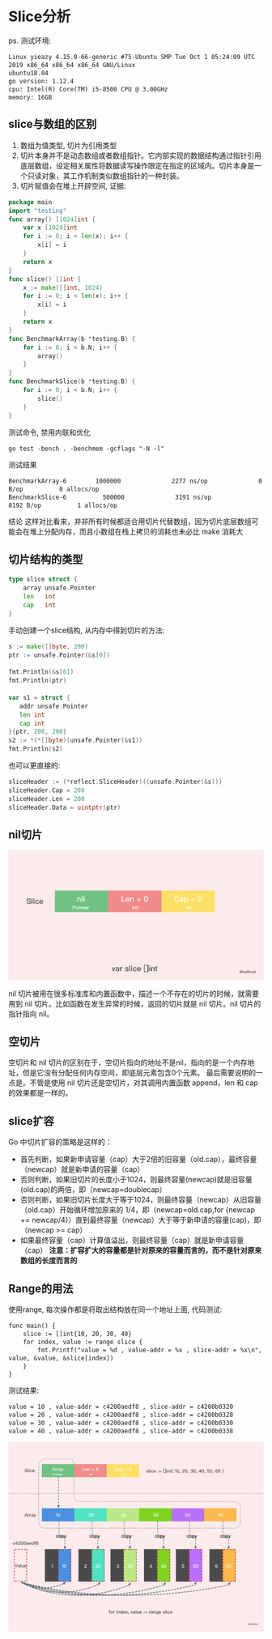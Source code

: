 # Slice分析

ps. 测试环境:

```
Linux yieazy 4.15.0-66-generic #75-Ubuntu SMP Tue Oct 1 05:24:09 UTC 2019 x86_64 x86_64 x86_64 GNU/Linux
ubuntu18.04
go version: 1.12.4
cpu: Intel(R) Core(TM) i5-8500 CPU @ 3.00GHz
memory: 16GB
```

## slice与数组的区别

1. 数组为值类型, 切片为引用类型
2. 切片本身并不是动态数组或者数组指针。它内部实现的数据结构通过指针引用底层数组，设定相关属性将数据读写操作限定在指定的区域内。切片本身是一个只读对象，其工作机制类似数组指针的一种封装。
3. 切片赋值会在堆上开辟空间, 证据:

```go
package main
import "testing"
func array() [1024]int {
	var x [1024]int
	for i := 0; i < len(x); i++ {
		x[i] = i
	}
	return x
}
func slice() []int {
	x := make([]int, 1024)
	for i := 0; i < len(x); i++ {
		x[i] = i
	}
	return x
}
func BenchmarkArray(b *testing.B) {
	for i := 0; i < b.N; i++ {
		array()
	}
}
func BenchmarkSlice(b *testing.B) {
	for i := 0; i < b.N; i++ {
		slice()
	}
}
```
测试命令, 禁用内联和优化
```shell
go test -bench . -benchmem -gcflags "-N -l"
```
测试结果
```
BenchmarkArray-6        1000000              2277 ns/op              0 B/op          0 allocs/op
BenchmarkSlice-6          500000              3191 ns/op            8192 B/op          1 allocs/op
```
结论
这样对比看来，并非所有时候都适合用切片代替数组，因为切片底层数组可能会在堆上分配内存，而且小数组在栈上拷贝的消耗也未必比 make 消耗大

## 切片结构的类型

```go
type slice struct {
	array unsafe.Pointer
	len   int
	cap   int
}
```

手动创建一个slice结构, 从内存中得到切片的方法:

```go
s := make([]byte, 200)
ptr := unsafe.Pointer(&s[0])

fmt.Println(&s[0])
fmt.Println(ptr)

var s1 = struct {
   addr unsafe.Pointer
   len int
   cap int
}{ptr, 200, 200}
s2 := *(*[]byte)(unsafe.Pointer(&s1))
fmt.Println(s2)
```

也可以更直接的:

```go
sliceHeader := (*reflect.SliceHeader)((unsafe.Pointer(&s))) 
sliceHeader.Cap = 200 
sliceHeader.Len = 200 
sliceHeader.Data = uintptr(ptr)
```

## nil切片

![](./57_7.png)

nil 切片被用在很多标准库和内置函数中，描述一个不存在的切片的时候，就需要用到 nil 切片。比如函数在发生异常的时候，返回的切片就是 nil 切片。nil 切片的指针指向 nil。

## 空切片
空切片和 nil 切片的区别在于，空切片指向的地址不是nil，指向的是一个内存地址，但是它没有分配任何内存空间，即底层元素包含0个元素。
最后需要说明的一点是。不管是使用 nil 切片还是空切片，对其调用内置函数 append，len 和 cap 的效果都是一样的。
## slice扩容
Go 中切片扩容的策略是这样的：

* 首先判断，如果新申请容量（cap）大于2倍的旧容量（old.cap），最终容量（newcap）就是新申请的容量（cap）
* 否则判断，如果旧切片的长度小于1024，则最终容量(newcap)就是旧容量(old.cap)的两倍，即（newcap=doublecap）
* 否则判断，如果旧切片长度大于等于1024，则最终容量（newcap）从旧容量（old.cap）开始循环增加原来的 1/4，即（newcap=old.cap,for {newcap += newcap/4}）直到最终容量（newcap）大于等于新申请的容量(cap)，即（newcap >= cap）
* 如果最终容量（cap）计算值溢出，则最终容量（cap）就是新申请容量（cap）
**注意：扩容扩大的容量都是针对原来的容量而言的，而不是针对原来数组的长度而言的**
## Range的用法
使用range, 每次操作都是将取出结构放在同一个地址上面, 代码测试:

```
func main() {
	slice := []int{10, 20, 30, 40}
	for index, value := range slice {
		fmt.Printf("value = %d , value-addr = %x , slice-addr = %x\n", value, &value, &slice[index])
	}
}
```

测试结果:

```
value = 10 , value-addr = c4200aedf8 , slice-addr = c4200b0320
value = 20 , value-addr = c4200aedf8 , slice-addr = c4200b0328
value = 30 , value-addr = c4200aedf8 , slice-addr = c4200b0330
value = 40 , value-addr = c4200aedf8 , slice-addr = c4200b0338
```

![](./57_12.png)
